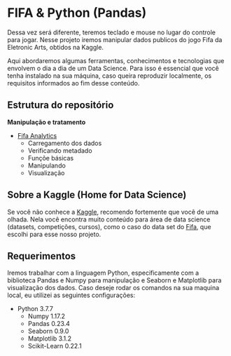 # FIFA & Python (Pandas)

Dessa vez será diferente, teremos teclado e mouse no lugar do controle para jogar. Nesse projeto iremos manipular dados publicos do jogo Fifa da Eletronic Arts, obtidos na Kaggle.

Aqui abordaremos algumas ferramentas, conhecimentos e tecnologias que envolvem o dia a dia de um Data Science. Para isso é essencial que você tenha instalado na sua máquina, caso queira reproduzir localmente, os requisitos informados ao fim desse conteúdo.

## Estrutura do repositório

**Manipulação e tratamento**

* [Fifa Analytics](https://github.com/nailuz/hacking-fifa/blob/master/.ipynb_checkpoints/fifa-project-checkpoint.ipynb) 
  * Carregamento dos dados
  * Verificando metadado
  * Funçõe básicas
  * Manipulando
  * Visualização


## Sobre a Kaggle (Home for Data Science)
Se você não conhece a [Kaggle](https://www.kaggle.com/), recomendo fortemente que você de uma olhada. Nela você encontra muito conteúdo para área de data science (datasets, competições, cursos), como o caso do data set do [Fifa](https://www.kaggle.com/stefanoleone992/fifa-20-complete-player-dataset/data), que escolhi para esse nosso projeto.

## Requerimentos
Iremos trabalhar com a linguagem Python, especificamente com a biblioteca Pandas e Numpy para manipulação e Seaborn e Matplotlib para visualização dos dados. Caso deseje rodar os comandos na sua maquina local, eu utilizei as seguintes configurações:

- Python      3.7.7
  - Numpy       1.17.2
  - Pandas      0.23.4
  - Seaborn     0.9.0
  - Matplotlib  3.1.2
  - Scikit-Learn 0.22.1
